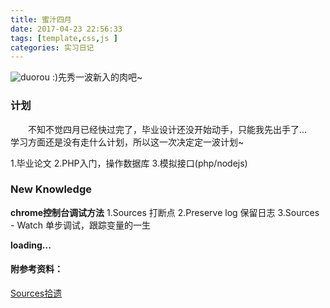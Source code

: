 ```yaml
---
title: 蜜汁四月
date: 2017-04-23 22:56:33
tags: [template,css,js ]
categories: 实习日记
---
```

![duorou](http://om1a60efb.bkt.clouddn.com/duorou_04.jpg?imageView2/2/w/450/q/75%7Cimageslim)
:)先秀一波新入的肉吧~ 

### 计划

&emsp;&emsp;不知不觉四月已经快过完了，毕业设计还没开始动手，只能我先出手了...  
学习方面还是没有走什么计划，所以这一次决定定一波计划~  
<!-- more -->
1.毕业论文
2.PHP入门，操作数据库
3.模拟接口(php/nodejs)

### New Knowledge  

**chrome控制台调试方法**
1.Sources 打断点
2.Preserve log 保留日志
3.Sources - Watch 单步调试，跟踪变量的一生

**loading...**  

#### 附参考资料： 

[Sources拾遗](https://segmentfault.com/a/1190000004123527)
